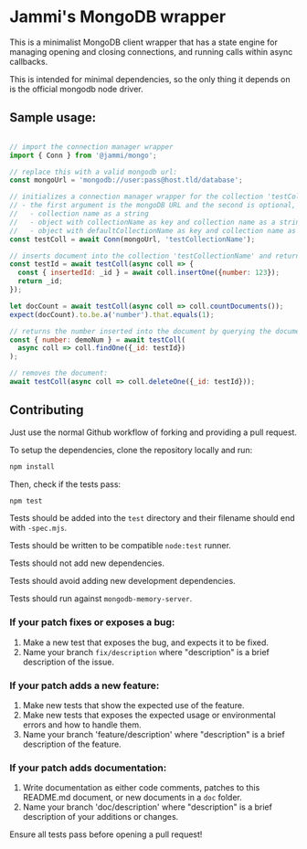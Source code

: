 # Jammi's MongoDB wrapper

This is a minimalist MongoDB client wrapper that has a state engine for managing opening and closing connections, and running calls within async callbacks.

This is intended for minimal dependencies, so the only thing it depends on is the official mongodb node driver.


## Sample usage:

```js

// import the connection manager wrapper
import { Conn } from '@jammi/mongo';

// replace this with a valid mongodb url:
const mongoUrl = 'mongodb://user:pass@host.tld/database';

// initializes a connection manager wrapper for the collection 'testCollectionName'
// - the first argument is the mongoDB URL and the second is optional, one of:
//   - collection name as a string
//   - object with collectionName as key and collection name as a string as the value
//   - object with defaultCollectionName as key and collection name as a string as the value
const testColl = await Conn(mongoUrl, 'testCollectionName');

// inserts document into the collection 'testCollectionName' and returns its id
const testId = await testColl(async coll => {
  const { insertedId: _id } = await coll.insertOne({number: 123});
  return _id;
});

let docCount = await testColl(async coll => coll.countDocuments());
expect(docCount).to.be.a('number').that.equals(1);

// returns the number inserted into the document by querying the document by its id:
const { number: demoNum } = await testColl(
  async coll => coll.findOne({_id: testId})
);

// removes the document:
await testColl(async coll => coll.deleteOne({_id: testId}));

```


## Contributing

Just use the normal Github workflow of forking and providing a pull request.

To setup the dependencies, clone the repository locally and run:
```sh
npm install
```

Then, check if the tests pass:
```sh
npm test
```

Tests should be added into the `test` directory and their filename should end with `-spec.mjs`.

Tests should be written to be compatible `node:test` runner.

Tests should not add new dependencies.

Tests should avoid adding new development dependencies.

Tests should run against `mongodb-memory-server`.


### If your patch fixes or exposes a bug:

1. Make a new test that exposes the bug, and expects it to be fixed.
2. Name your branch `fix/description` where "description" is a brief description of the issue.


### If your patch adds a new feature:

1. Make new tests that show the expected use of the feature.
2. Make new tests that exposes the expected usage or environmental errors and how to handle them.
3. Name your branch 'feature/description' where "description" is a brief description of the feature.


### If your patch adds documentation:

1. Write documentation as either code comments, patches to this README.md document, or new documents in a `doc` folder.
2. Name your branch 'doc/description' where "description" is a brief description of your additions or changes.


Ensure all tests pass before opening a pull request!

